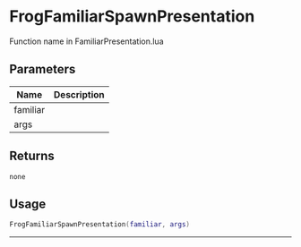 # FrogFamiliarSpawnPresentation

Function name in FamiliarPresentation.lua

## Parameters

| Name     | Description |
| -------- | ----------- |
| familiar |             |
| args     |             |

## Returns

`none`

## Usage

```lua
FrogFamiliarSpawnPresentation(familiar, args)
```

---
